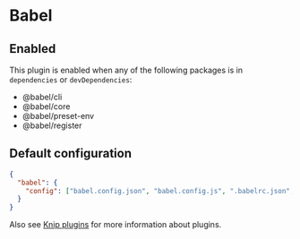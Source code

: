 # Babel

## Enabled

This plugin is enabled when any of the following packages is in `dependencies` or `devDependencies`:

- @babel/cli
- @babel/core
- @babel/preset-env
- @babel/register

## Default configuration

```json
{
  "babel": {
    "config": ["babel.config.json", "babel.config.js", ".babelrc.json", ".babelrc.js", ".babelrc", "package.json"]
  }
}
```

Also see [Knip plugins][1] for more information about plugins.

[1]: https://github.com/webpro/knip/blob/next/README.md#plugins
